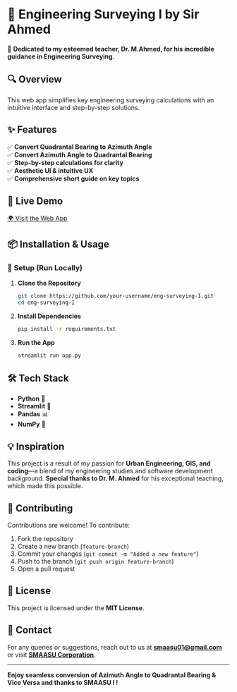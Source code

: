 
# **📐 Engineering Surveying I by Sir Ahmed**  

🚀 **Dedicated to my esteemed teacher, Dr. M.Ahmed, for his incredible guidance in Engineering Surveying.**  

## **🔍 Overview**  
This web app simplifies key engineering surveying calculations with an intuitive interface and step-by-step solutions.

## **✨ Features**  
✅ **Convert Quadrantal Bearing to Azimuth Angle**  
✅ **Convert Azimuth Angle to Quadrantal Bearing**  
✅ **Step-by-step calculations for clarity**  
✅ **Aesthetic UI & intuitive UX**  
✅ **Comprehensive short guide on key topics**  

## **🔗 Live Demo**  
[🌍 Visit the Web App](https://engsur.streamlit.app/)  

## **📦 Installation & Usage**  

### **🔧 Setup (Run Locally)**  
1. **Clone the Repository**  
   ```bash
   git clone https://github.com/your-username/eng-surveying-I.git
   cd eng-surveying-I
   ```

2. **Install Dependencies**  
   ```bash
   pip install -r requirements.txt
   ```

3. **Run the App**  
   ```bash
   streamlit run app.py
   ```

## **🛠️ Tech Stack**  
- **Python** 🐍  
- **Streamlit** 🎈  
- **Pandas** 📊  
- **NumPy** 🔢  

## **💡 Inspiration**  
This project is a result of my passion for **Urban Engineering, GIS, and coding**—a blend of my engineering studies and software development background. **Special thanks to Dr. M. Ahmed** for his exceptional teaching, which made this possible.  

## 🤝 Contributing
Contributions are welcome! To contribute:
1. Fork the repository
2. Create a new branch (`feature-branch`)
3. Commit your changes (`git commit -m "Added a new feature"`)
4. Push to the branch (`git push origin feature-branch`)
5. Open a pull request

## 📜 License
This project is licensed under the **MIT License**.

## 💬 Contact
For any queries or suggestions, reach out to us at **[smaasu01@gmail.com](mailto:smaasu01@gmail.com)** or visit **[SMAASU Corporation](https://g.co/kgs/VvQB8W9)**.

---
 **Enjoy seamless conversion of Azimuth Angle to Quadrantal Bearing & Vice Versa and thanks to SMAASU I !** 
